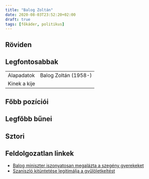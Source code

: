 ```yaml
---
title: "Balog Zoltán"
date: 2020-08-03T23:52:20+02:00
draft: true
tags: [főkáder, politikus]
---
```


## Röviden

## Legfontosabbak

|                           |                                                                    |
| :---                      | :----                                                              |
| Alapadatok                | Balog Zoltán (1958-)                                               |
| Kinek a kije              |                                                                    |

## Főbb pozíciói


## Legfőbb bűnei

## Sztori

## Feldolgozatlan linkek

- [Balog miniszter iszonyatosan megalázta a szegény gyerekeket](https://vastagbor.blog.hu/2013/12/23/balog_miniszter_iszonyatosan_megalazta_a_szegeny_gyerekeket)
- [Szaniszló kitüntetése legitimálja a gyűlöletkeltést](https://index.hu/kultur/media/2013/03/14/szaniszlo_tiltakozas/)
